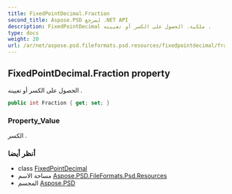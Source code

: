 ```yaml
---
title: FixedPointDecimal.Fraction
second_title: Aspose.PSD لمرجع .NET API
description: FixedPointDecimal ملكية. الحصول على الكسر أو تعيينه .
type: docs
weight: 20
url: /ar/net/aspose.psd.fileformats.psd.resources/fixedpointdecimal/fraction/
---
```

## FixedPointDecimal.Fraction property

الحصول على الكسر أو تعيينه .

```csharp
public int Fraction { get; set; }
```

### Property_Value

الكسر .

### أنظر أيضا

* class [FixedPointDecimal](../)
* مساحة الاسم [Aspose.PSD.FileFormats.Psd.Resources](../../fixedpointdecimal/)
* المجسم [Aspose.PSD](../../../)


